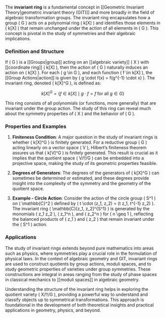 The **invariant ring** is a fundamental concept in [[Geometric Invariant Theory|geometric invariant theory (GIT)]] and more broadly in the field of algebraic transformation groups. The invariant ring encapsulates how a group \( G \) acts on a polynomial ring \( k[X] \) and identifies those elements in \( k[X] \) that remain unchanged under the action of all elements in \( G \). This concept is pivotal in the study of symmetries and their algebraic implications.

### Definition and Structure

If \( G \) is a [[Groups|group]] acting on an [[algebraic variety]] \( X \) with [[coordinate ring]] \( k[X] \), then the action of \( G \) naturally induces an action on \( k[X] \). For each \( g \in G \), and each function \( f \in k[X] \), the [[Group Actions|action]] is given by \( g \cdot f(x) = f(g^{-1} \cdot x) \). The invariant ring, denoted \( k[X]^G \), is defined as:

$$ k[X]^G = \{ f \in k[X] \mid g \cdot f = f \text{ for all } g \in G \} $$

This ring consists of all polynomials (or functions, more generally) that are invariant under the group action. The study of this ring can reveal much about the symmetry properties of \( X \) and the behavior of \( G \).

### Properties and Examples

1. **Finiteness Condition**: A major question in the study of invariant rings is whether \( k[X]^G \) is finitely generated. For a reductive group \( G \) acting linearly on a vector space \( V \), Hilbert’s finiteness theorem assures us that \( k[V]^G \) is finitely generated. This result is crucial as it implies that the quotient space \( V/\!\!/G \) can be embedded into a projective space, making the study of its geometric properties feasible.

2. **Degrees of Generators**: The degrees of the generators of \( k[X]^G \) can sometimes be determined or estimated, and these degrees provide insight into the complexity of the symmetry and the geometry of the quotient space.

3. **Example - Circle Action**: Consider the action of the circle group \( S^1 \) on \( \mathbb{C}^2 \) defined by \( t \cdot (z_1, z_2) = (t z_1, t^{-1} z_2) \). The invariant ring \( \mathbb{C}[z_1, z_2]^{S^1} \) is generated by the monomials \( z_1 z_2 \), \( z_1^n \), and \( z_2^n \) for \( n \geq 1 \), reflecting the balanced products of \( z_1 \) and \( z_2 \) that remain invariant under the \( S^1 \) action.

### Applications

The study of invariant rings extends beyond pure mathematics into areas such as physics, where symmetries play a crucial role in the formulation of physical laws. In the context of algebraic geometry and GIT, invariant rings are used to construct quotients by group actions, moduli spaces, and to study geometric properties of varieties under group symmetries. These constructions are integral in areas ranging from the study of phase spaces in classical mechanics to [[moduli spaces]] in algebraic geometry.

Understanding the structure of the invariant ring helps in exploring the quotient variety \( X/\!\!/G \), providing a powerful way to understand and classify objects up to symmetrical transformations. This approach is foundational in the development of both theoretical insights and practical applications in geometry, physics, and beyond.

